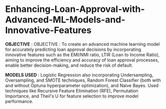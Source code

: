 # Enhancing-Loan-Approval-with-Advanced-ML-Models-and-Innovative-Features

**OBJECTIVE** : OBJECTIVE : To create an advanced machine learning model for accurately predicting loan approval decisions by incorporating innovative features such as the EMI/NMI ratio, LTIR (Loan to Income Ratio), aiming to improve the efficiency and accuracy of loan approval processes, enable better decision-making, and reduce the risk of default. 

**MODELS USED** : Logistic Regression also incorporating Undersampling, Oversampling, and SMOTE techniques, Random Forest Classifier (both with and without Optuna hyperparameter optimization), and Naive Bayes. Used techniques like Recursive Feature Elimination (RFE), Permutation Importance, and Theil's U for feature selection to improve model performance.


